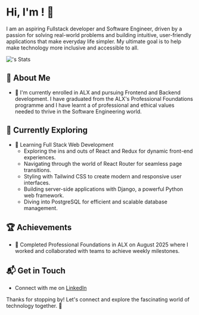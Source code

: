 # Hi, I'm <RUFUS ABEIKU CHRISTIAN>! 👋

I am an aspiring Fullstack developer and Software Engineer, driven by a passion for solving real-world problems and building intuitive, user-friendly applications that make everyday life simpler. My ultimate goal is to help make technology more inclusive and accessible to all.


![<Ruffychris>'s Stats](https://github-readme-stats.vercel.app/api?Ruffychris=<Ruffychris>&theme=vue-dark&show_icons=true&hide_border=true&count_private=true)

## 🚀 About Me

- 🔭 I'm currently enrolled in ALX and pursuing Frontend and Backend development. I have graduated from the ALX's Professional Foundations programme and I have learnt a of professional and ethical values needed to thrive in the Software Engineering world.



## 🌱 Currently Exploring

- 🚀 Learning Full Stack Web Development
  - Exploring the ins and outs of React and Redux for dynamic front-end experiences.
  - Navigating through the world of React Router for seamless page transitions.
  - Styling with Tailwind CSS to create modern and responsive user interfaces.
  - Building server-side applications with Django, a powerful Python web framework.
  - Diving into PostgreSQL for efficient and scalable database management.

 ## 🏆 Achievements

- 🌟 Completed Professional Foundations in ALX on August 2025 where I worked and collaborated with teams to achieve weekly milestones.


## 📬 Get in Touch

- Connect with me on [LinkedIn](https://www.linkedin.com/in/rufus-christian-150b80326/)
  

Thanks for stopping by! Let's connect and explore the fascinating world of technology together. 🚀



<!--


-->
